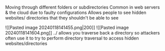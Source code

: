 Moving through different folders or subdirectories
Common in web servers & the cloud due to faulty configurations
Allows people to see hidden websites/ directories that they shouldn't be able to see 


![[Pasted image 20240118141455.png|200]]
![[Pasted image 20240118141604.png]]
../ allows you traverse back a directory so attackers often use it to try to perform directory traversal to access hidden websites/directories